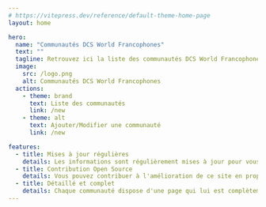 ```yaml
---
# https://vitepress.dev/reference/default-theme-home-page
layout: home

hero:
  name: "Communautés DCS World Francophones"
  text: ""
  tagline: Retrouvez ici la liste des communautés DCS World Francophones, et rejoignez-les pour des vols en escadrille, des missions en coopération, des événements, des formations, et bien plus encore !
  image:
    src: /logo.png
    alt: Communautés DCS World Francophones
  actions:
    - theme: brand
      text: Liste des communautés
      link: /new
    - theme: alt
      text: Ajouter/Modifier une communauté
      link: /new

features:
  - title: Mises à jour régulières
    details: Les informations sont régulièrement mises à jour pour vous permettre de trouver des communautés actives.
  - title: Contribution Open Source
    details: Vous pouvez contribuer à l'amélioration de ce site en proposant des modifications sur GitHub. Une communauté manque ? Ajoutez-la !
  - title: Détaillé et complet
    details: Chaque communauté dispose d'une page qui lui est complètement dédiée, avec des informations détaillées et des liens utiles.
---
```


